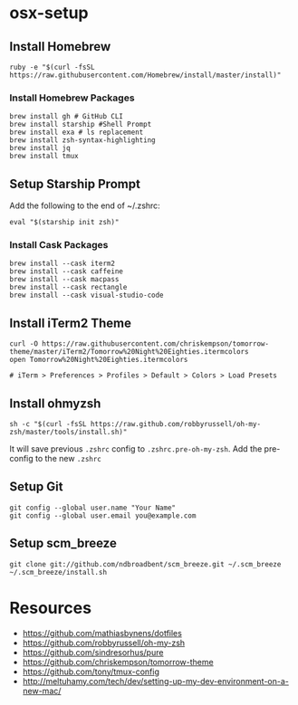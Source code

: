 # osx-setup

## Install Homebrew
```
ruby -e "$(curl -fsSL https://raw.githubusercontent.com/Homebrew/install/master/install)"
```

### Install Homebrew Packages
```
brew install gh # GitHub CLI
brew install starship #Shell Prompt
brew install exa # ls replacement
brew install zsh-syntax-highlighting
brew install jq
brew install tmux
```

## Setup Starship Prompt
Add the following to the end of ~/.zshrc:
```
eval "$(starship init zsh)"
```

### Install Cask Packages
```
brew install --cask iterm2
brew install --cask caffeine
brew install --cask macpass
brew install --cask rectangle
brew install --cask visual-studio-code
```

## Install iTerm2 Theme
```
curl -O https://raw.githubusercontent.com/chriskempson/tomorrow-theme/master/iTerm2/Tomorrow%20Night%20Eighties.itermcolors
open Tomorrow%20Night%20Eighties.itermcolors

# iTerm > Preferences > Profiles > Default > Colors > Load Presets
```

## Install ohmyzsh
```
sh -c "$(curl -fsSL https://raw.github.com/robbyrussell/oh-my-zsh/master/tools/install.sh)"
```

It will save previous `.zshrc` config to `.zshrc.pre-oh-my-zsh`. Add the pre-config to the new `.zshrc`

## Setup Git
```
git config --global user.name "Your Name"
git config --global user.email you@example.com
```

## Setup scm_breeze
```
git clone git://github.com/ndbroadbent/scm_breeze.git ~/.scm_breeze
~/.scm_breeze/install.sh
```

# Resources
- https://github.com/mathiasbynens/dotfiles
- https://github.com/robbyrussell/oh-my-zsh
- https://github.com/sindresorhus/pure
- https://github.com/chriskempson/tomorrow-theme
- https://github.com/tony/tmux-config
- http://meltuhamy.com/tech/dev/setting-up-my-dev-environment-on-a-new-mac/

